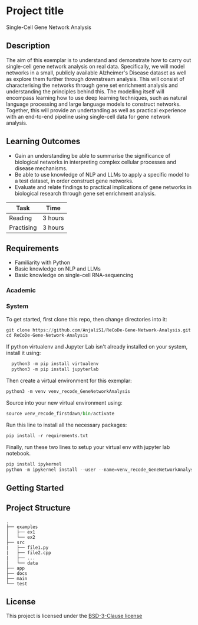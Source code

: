 <!-- Your Project title, make it sound catchy! -->

# Project title
Single-Cell Gene Network Analysis

<!-- Provide a short description to your project -->

## Description

The aim of this exemplar is to understand and demonstrate how to carry out single-cell gene network analysis on real data. Specifically, we will model networks in a small, publicly available Alzheimer's Disease dataset as well as explore them further through downstream analysis. This will consist of characterising the networks through gene set enrichment analysis and understanding the principles behind this. The modelling itself will encompass learning how to use deep learning techniques, such as natural language processing and large language models to construct networks. Together, this will provide an undertanding as well as practical experience with an end-to-end pipeline using single-cell data for gene network analysis.

<!-- What should the students going through your exemplar learn -->

## Learning Outcomes

- Gain an understanding be able to summarise the significance of biological networks in interpreting complex cellular processes and disease mechanisms.
- Be able to use knowledge of NLP and LLMs to apply a specific model to a test dataset, in order construct gene networks.
- Evaluate and relate findings to practical implications of gene networks in biological research through gene set enrichment analysis.

<!-- How long should they spend reading and practising using your Code.
Provide your best estimate -->

| Task       | Time    |
| ---------- | ------- |
| Reading    | 3 hours |
| Practising | 3 hours |

## Requirements

<!--
-->
- Familiarity with Python
- Basic knowledge on NLP and LLMs
- Basic knowledge on single-cell RNA-sequencing


### Academic

<!-- List the system requirements and how to obtain them, that can be as simple
as adding a hyperlink to as detailed as writting step-by-step instructions.
How detailed the instructions should be will vary on a case-by-case basis.

Here are some examples:

- 50 GB of disk space to hold Dataset X
- Anaconda
- Python 3.11 or newer
- Access to the HPC
-->

### System

<!-- Instructions on how the student should start going through the exemplar.

Structure this section as you see fit but try to be clear, concise and accurate
when writing your instructions.

For example:
Start by watching the introduction video,
then study Jupyter notebooks 1-3 in the `intro` folder
and attempt to complete exercise 1a and 1b.

Once done, start going through through the PDF in the `main` folder.
By the end of it you should be able to solve exercises 2 to 4.

A final exercise can be found in the `final` folder.

Solutions to the above can be found in `solutions`.
-->

To get started, first clone this repo, then change directories into it:
```python
git clone https://github.com/AnjaliS1/ReCoDe-Gene-Network-Analysis.git
cd ReCoDe-Gene-Network-Analysis
```
If python virtualenv and Jupyter Lab isn't already installed on your system, install it using:
```python
  python3 -m pip install virtualenv
  python3 -m pip install jupyterlab
```
Then create a virtual environment for this exemplar:
```python
python3 -m venv venv_recode_GeneNetworkAnalysis
```
Source into your new virtual environment using:
```python
source venv_recode_firstdawn/bin/activate
```
Run this line to install all the necessary packages:
```python
pip install -r requirements.txt
```
Finally, run these two lines to setup your virtual env with jupyter lab notebook.
```python
pip install ipykernel
python -m ipykernel install --user --name=venv_recode_GeneNetworkAnalysis
```



## Getting Started

<!-- An overview of the files and folder in the exemplar.
Not all files and directories need to be listed, just the important
sections of your project, like the learning material, the code, the tests, etc.

A good starting point is using the command `tree` in a terminal(Unix),
copying its output and then removing the unimportant parts.

You can use ellipsis (...) to suggest that there are more files or folders
in a tree node.

-->

## Project Structure

```log
.
├── examples
│   ├── ex1
│   └── ex2
├── src
|   ├── file1.py
|   ├── file2.cpp
|   ├── ...
│   └── data
├── app
├── docs
├── main
└── test
```

<!-- Change this to your License. Make sure you have added the file on GitHub -->

## License

This project is licensed under the [BSD-3-Clause license](LICENSE.md)
